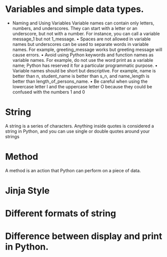 # Variables and simple data types.

- Naming and Using Variables
  Variable names can contain only letters, numbers, and underscores.
  They can start with a letter or an underscore, but not with a number.
  For instance, you can call a variable message_1 but not 1_message.
  • Spaces are not allowed in variable names but underscores can be used
  to separate words in variable names. For example, greeting_message works
  but greeting message will cause errors.
  • Avoid using Python keywords and function names as variable names.
  For example, do not use the word print as a variable name; Python
  has reserved it for a particular programmatic purpose. 
  • Variable names should be short but descriptive. For example, name is
  better than n, student_name is better than s_n, and name_length is better
  than length_of_persons_name.
  • Be careful when using the lowercase letter l and the uppercase letter O
  because they could be confused with the numbers 1 and 0

# String  
A string is a series of characters. Anything inside quotes is considered
a string in Python, and you can use single or double quotes around your
strings 
# Method
A method is an action that Python can perform on a piece of data.
# Jinja Style
# Different formats of string
# Difference between display and print in Python.

